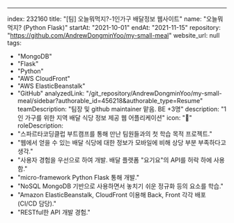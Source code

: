 ---
index:  232160
title: "[팀] 오늘뭐먹지?-1인가구 배달정보 웹사이트"
name: "오늘뭐먹지? (Python Flask)"
startAt: "2021-10-01"
endAt: "2021-11-15"
repository: "https://github.com/AndrewDongminYoo/my-small-meal"
website_url: null
tags:
  - "MongoDB"
  - "Flask"
  - "Python"
  - "AWS CloudFront"
  - "AWS ElasticBeanstalk"
  - "GitHub"
analyzedLink: "/git_repository/AndrewDongminYoo/my-small-meal/sidebar?authorable_id=456218&authorable_type=Resume"
teamDescription: "팀장 및 github maintainer 맡음. BE +3명"
description: "1인 가구를 위한 지역 배달 식당 정보 제공 웹 어플리케이션"
icon: "🍱"
roleDescription:
  - "스파르타코딩클럽 부트캠프를 통해 만난 팀원들과의 첫 학습 목적 프로젝트."
  - "웹에서 얻을 수 있는 배달 식당에 대한 정보가 모바일에 비해 상당 부분 부족하다고 생각."
  - "사용자 경험을 우선으로 하여 개발. 배달 플랫폼 \"요기요\"의 API를 허락 하에 사용함."
  - "micro-framework Python Flask 통해 개발."
  - "NoSQL MongoDB 기반으로 사용하면서 놓치기 쉬운 정규화 등의 요소를 학습."
  - "Amazon ElasticBeanstalk, CloudFront 이용해 Back, Front 각각 배포 (CI/CD 담당)."
  - "RESTful한 API 개발 경험."
